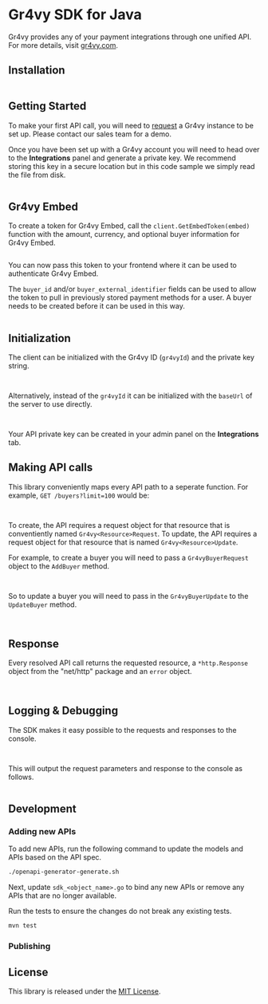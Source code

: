 # Gr4vy SDK for Java

Gr4vy provides any of your payment integrations through one unified API. For
more details, visit [gr4vy.com](https://gr4vy.com).

## Installation

```java

```

## Getting Started

To make your first API call, you will need to [request](https://gr4vy.com) a
Gr4vy instance to be set up. Please contact our sales team for a demo.

Once you have been set up with a Gr4vy account you will need to head over to the
**Integrations** panel and generate a private key. We recommend storing this key
in a secure location but in this code sample we simply read the file from disk.

```java

```

## Gr4vy Embed

To create a token for Gr4vy Embed, call the `client.GetEmbedToken(embed)`
function with the amount, currency, and optional buyer information for Gr4vy
Embed.

```java

```

You can now pass this token to your frontend where it can be used to
authenticate Gr4vy Embed.

The `buyer_id` and/or `buyer_external_identifier` fields can be used to allow
the token to pull in previously stored payment methods for a user. A buyer
needs to be created before it can be used in this way.

```java

```

## Initialization

The client can be initialized with the Gr4vy ID (`gr4vyId`) and the private key
string.

```java
  
```

Alternatively, instead of the `gr4vyId` it can be initialized with the `baseUrl`
of the server to use directly.

```java
  
```

Your API private key can be created in your admin panel on the **Integrations**
tab.


## Making API calls

This library conveniently maps every API path to a seperate function. For
example, `GET /buyers?limit=100` would be:

```java
  
```

To create, the API requires a request object for that resource that is conventiently
named `Gr4vy<Resource>Request`.  To update, the API requires a request object
for that resource that is named `Gr4vy<Resource>Update`.

For example, to create a buyer you will need to pass a `Gr4vyBuyerRequest` object to
the `AddBuyer` method.

```java
  
```

So to update a buyer you will need to pass in the `Gr4vyBuyerUpdate` to the
`UpdateBuyer` method.

```java
  
```

## Response

Every resolved API call returns the requested resource, a `*http.Response`
object from the "net/http" package and an `error` object.


```java
  
```

## Logging & Debugging

The SDK makes it easy possible to the requests and responses to the console.

```java
  
```

This will output the request parameters and response to the console as follows.

```sh

```

## Development

### Adding new APIs

To add new APIs, run the following command to update the models and APIs based
on the API spec.

```sh
./openapi-generator-generate.sh
```

Next, update `sdk_<object_name>.go` to bind any new APIs or remove any APIs that are no
longer available.

Run the tests to ensure the changes do not break any existing tests.

```sh
mvn test
```

### Publishing



## License

This library is released under the [MIT License](LICENSE).
